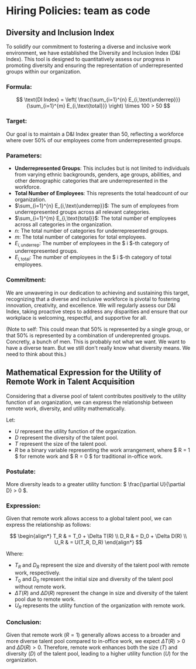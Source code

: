 # Hiring Policies: team as code

## Diversity and Inclusion Index

To solidify our commitment to fostering a diverse and inclusive work environment, we have established the Diversity and Inclusion Index (D&I Index). This tool is designed to quantitatively assess our progress in promoting diversity and ensuring the representation of underrepresented groups within our organization.

### Formula:
$$
\text{DI Index} = \left( \frac{\sum_{i=1}^{n} E_{i,\text{underrep}}}{\sum_{i=1}^{m} E_{i,\text{total}}} \right) \times 100 > 50
$$

### Target:

Our goal is to maintain a D&I Index greater than 50, reflecting a workforce where over 50% of our employees come from underrepresented groups.

### Parameters:

- **Underrepresented Groups**: This includes but is not limited to individuals from varying ethnic backgrounds, genders, age groups, abilities, and other demographic categories that are underrepresented in the workforce.
- **Total Number of Employees**: This represents the total headcount of our organization.
- $\sum_{i=1}^{n} E_{i,\text{underrep}}$: The sum of employees from underrepresented groups across all relevant categories.
- $\sum_{i=1}^{m} E_{i,\text{total}}$: The total number of employees across all categories in the organization.
- $n$: The total number of categories for underrepresented groups.
- $m$: The total number of categories for total employees.
- $E_{i,\text{underrep}}$: The number of employees in the $ i $-th category of underrepresented groups.
- $E_{i,\text{total}}$: The number of employees in the $ i $-th category of total employees.

### Commitment:

We are unwavering in our dedication to achieving and sustaining this target, recognizing that a diverse and inclusive workforce is pivotal to fostering innovation, creativity, and excellence. We will regularly assess our D&I Index, taking proactive steps to address any disparities and ensure that our workplace is welcoming, respectful, and supportive for all.

(Note to self: This could mean that 50% is represented by a single group, or that 50% is represented by a combination of undereprented groups. Concretly, a bunch of men. This is probably not what we want. We want to have a diverse team. But we still don't really know what diversity means. We need to think about this.)


## Mathematical Expression for the Utility of Remote Work in Talent Acquisition

Considering that a diverse pool of talent contributes positively to the utility function of an organization, we can express the relationship between remote work, diversity, and utility mathematically.

Let:
- $U$ represent the utility function of the organization.
- $D$ represent the diversity of the talent pool.
- $T$ represent the size of the talent pool.
- $R$ be a binary variable representing the work arrangement, where $ R = 1 $ for remote work and $ R = 0 $ for traditional in-office work.

### Postulate:
More diversity leads to a greater utility function: $ \frac{\partial U}{\partial D} > 0 $.

### Expression:
Given that remote work allows access to a global talent pool, we can express the relationship as follows:

$$
\begin{align*}
T_R & = T_0 + \Delta T(R) \\
D_R & = D_0 + \Delta D(R) \\
U_R & = U(T_R, D_R)
\end{align*}
$$

Where:
- $T_R$ and $D_R$ represent the size and diversity of the talent pool with remote work, respectively.
- $T_0$ and $D_0$ represent the initial size and diversity of the talent pool without remote work.
- $\Delta T(R)$ and $\Delta D(R)$ represent the change in size and diversity of the talent pool due to remote work.
- $U_R$ represents the utility function of the organization with remote work.

### Conclusion:
Given that remote work ($R = 1$) generally allows access to a broader and more diverse talent pool compared to in-office work, we expect $\Delta T(R)>0$ and $\Delta D(R)>0$. Therefore, remote work enhances both the size ($T$) and diversity ($D$) of the talent pool, leading to a higher utility function ($U$) for the organization.
